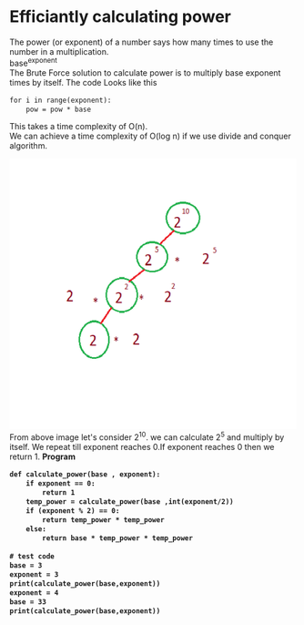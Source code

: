 # Efficiantly calculating power
The power (or exponent) of a number says how many times to use the number in a multiplication.  
base<sup>exponent</sup>  
The Brute Force solution to calculate power is to multiply base exponent times by itself. 
The code Looks like this

    for i in range(exponent):
		pow = pow * base

This takes a time complexity of O(n).  
We can achieve a time complexity of O(log n) if we use divide and conquer algorithm.
<div align='center'>
    <img src='power.png'/>
</div> 
From above image let's consider 2<sup>10</sup>. we can calculate 2<sup>5</sup> and multiply by itself. We repeat till exponent reaches 0.If exponent reaches 0 then we return 1.      
<b>Program<b>  

    def calculate_power(base , exponent):
        if exponent == 0:
            return 1
        temp_power = calculate_power(base ,int(exponent/2))
        if (exponent % 2) == 0:
            return temp_power * temp_power
        else:
            return base * temp_power * temp_power

    # test code
    base = 3
    exponent = 3
    print(calculate_power(base,exponent))
    exponent = 4
    base = 33
    print(calculate_power(base,exponent))

